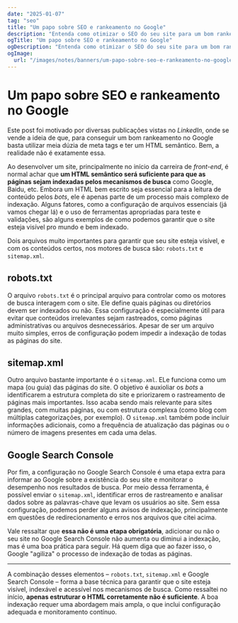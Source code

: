 ```yaml
---
date: "2025-01-07"
tag: "seo"
title: "Um papo sobre SEO e rankeamento no Google"
description: "Entenda como otimizar o SEO do seu site para um bom rankeamento no Google. Descubra a importância do HTML semântico, arquivos essenciais como robots.txt e sitemap.xml, e como o Google Search Console pode ajudar a garantir a indexação correta e eficiente das suas páginas."
ogTitle: "Um papo sobre SEO e rankeamento no Google"
ogDescription: "Entenda como otimizar o SEO do seu site para um bom rankeamento no Google. Descubra a importância do HTML semântico, arquivos essenciais como robots.txt e sitemap.xml, e como o Google Search Console pode ajudar a garantir a indexação correta e eficiente das suas páginas."
ogImage:
  url: "/images/notes/banners/um-papo-sobre-seo-e-rankeamento-no-google.png"
---
```


<!--more-->

# Um papo sobre SEO e rankeamento no Google

Este post foi motivado por diversas publicações vistas no _LinkedIn_, onde se vende a ideia de que, para conseguir um bom rankeamento no Google basta utilizar meia dúzia de meta tags e ter um HTML semântico. Bem, a realidade não é exatamente essa.

Ao desenvolver um site, principalmente no início da carreira de _front-end_, é normal achar que **um HTML semântico será suficiente para que as páginas sejam indexadas pelos mecanismos de busca** como Google, Baidu, etc. Embora um HTML bem escrito seja essencial para a leitura de conteúdo pelos _bots_, ele é apenas parte de um processo mais complexo de indexação. Alguns fatores, como a configuração de arquivos essenciais (já vamos chegar lá) e o uso de ferramentas apropriadas para teste e validações, são alguns exemplos de como podemos garantir que o site esteja visível pro mundo e bem indexado.

Dois arquivos muito importantes para garantir que seu site esteja visível, e com os conteúdos certos, nos motores de busca são: `robots.txt` e `sitemap.xml`.

## robots.txt

O arquivo `robots.txt` é o principal arquivo para controlar como os motores de busca interagem com o site. Ele define quais páginas ou diretórios devem ser indexados ou não. Essa configuração é especialmente útil para evitar que conteúdos irrelevantes sejam rastreados, como páginas administrativas ou arquivos desnecessários. Apesar de ser um arquivo muito simples, erros de configuração podem impedir a indexação de todas as páginas do site.

## sitemap.xml

Outro arquivo bastante importante é o `sitemap.xml`. ELe funciona como um mapa (ou guia) das páginas do site. O objetivo é auxioliar os _bots_ a identificarem a estrutura completa do site e priorizarem o rastreamento de páginas mais importantes. Isso acaba sendo mais relevante para sites grandes, com muitas páginas, ou com estrutura complexa (como blog com múltiplas categorizações, por exemplo). O `sitemap.xml` também pode incluir informações adicionais, como a frequência de atualização das páginas ou o número de imagens presentes em cada uma delas.

## Google Search Console

Por fim, a configuração no Google Search Console é uma etapa extra para informar ao Google sobre a existência do seu site e monitorar o desempenho nos resultados de busca. Por meio dessa ferramenta, é possível enviar o `sitemap.xml`, identificar erros de rastreamento e analisar dados sobre as palavras-chave que levam os usuários ao site. Sem essa configuração, podemos perder alguns avisos de indexação, principalmente em questões de redirecionamento e erros nos arquivos que citei acima.

Vale ressaltar que **essa não é uma etapa obrigatória**, adicionar ou não o seu site no Google Search Console não aumenta ou diminui a indexação, mas é uma boa prática para seguir. Há quem diga que ao fazer isso, o Google "agiliza" o processo de indexação de todas as páginas.

---

A combinação desses elementos – `robots.txt`, `sitemap.xml` e Google Search Console – forma a base técnica para garantir que o site esteja visível, indexável e acessível nos mecanismos de busca. Como ressaltei no início, **apenas estruturar o HTML corretamente não é suficiente**. A boa indexação requer uma abordagem mais ampla, o que inclui configuração adequada e monitoramento contínuo.
